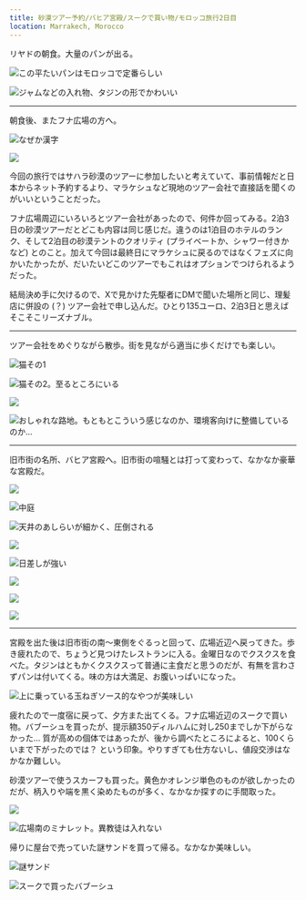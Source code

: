 ```yaml
---
title: 砂漠ツアー予約/バヒア宮殿/スークで買い物/モロッコ旅行2日目
location: Marrakech, Morocco
---
```


リヤドの朝食。大量のパンが出る。

![この平たいパンはモロッコで定番らしい](https://photos.old.apkas.net/medium/202403/20240301-164534.webp)

![ジャムなどの入れ物、タジンの形でかわいい](https://photos.old.apkas.net/medium/202403/20240301-165106.webp)

---

朝食後、またフナ広場の方へ。

![なぜか漢字](https://photos.old.apkas.net/medium/202403/20240301-182425.webp)

![](https://photos.old.apkas.net/medium/202403/20240301-183234.webp)

今回の旅行ではサハラ砂漠のツアーに参加したいと考えていて、事前情報だと日本からネット予約するより、マラケシュなど現地のツアー会社で直接話を聞くのがいいということだった。

フナ広場周辺にいろいろとツアー会社があったので、何件か回ってみる。2泊3日の砂漠ツアーだとどこも内容は同じ感じだ。違うのは1泊目のホテルのランク、そして2泊目の砂漠テントのクオリティ (プライベートか、シャワー付きかなど) とのこと。加えて今回は最終日にマラケシュに戻るのではなくフェズに向かいたかったが、だいたいどこのツアーでもこれはオプションでつけられるようだった。

結局決め手に欠けるので、Xで見かけた先駆者にDMで聞いた場所と同じ、理髪店に併設の (？) ツアー会社で申し込んだ。ひとり135ユーロ、2泊3日と思えばそこそこリーズナブル。

---

ツアー会社をめぐりながら散歩。街を見ながら適当に歩くだけでも楽しい。

![猫その1](https://photos.old.apkas.net/medium/202403/20240301-190310.webp)

![猫その2。至るところにいる](https://photos.old.apkas.net/medium/202403/20240301-190546.webp)

![](https://photos.old.apkas.net/medium/202403/20240301-191612.webp)

![おしゃれな路地。もともとこういう感じなのか、環境客向けに整備しているのか...](https://photos.old.apkas.net/medium/202403/20240301-191805.webp)

---

旧市街の名所、バヒア宮殿へ。旧市街の喧騒とは打って変わって、なかなか豪華な宮殿だ。

![](https://photos.old.apkas.net/medium/202403/20240301-200807.webp)

![中庭](https://photos.old.apkas.net/medium/202403/20240301-201122.webp)

![天井のあしらいが細かく、圧倒される](https://photos.old.apkas.net/medium/202403/20240301-201508.webp)

![](https://photos.old.apkas.net/medium/202403/20240301-202506.webp)

![日差しが強い](https://photos.old.apkas.net/medium/202403/20240301-202647.webp)

![](https://photos.old.apkas.net/medium/202403/20240301-203222.webp)

![](https://photos.old.apkas.net/medium/202403/20240301-204207.webp)

![](https://photos.old.apkas.net/medium/202403/20240301-204701.webp)

---

宮殿を出た後は旧市街の南〜東側をぐるっと回って、広場近辺へ戻ってきた。歩き疲れたので、ちょうど見つけたレストランに入る。金曜日なのでクスクスを食べた。タジンはともかくクスクスって普通に主食だと思うのだが、有無を言わさずパンは付いてくる。味の方は大満足、お腹いっぱいになった。

![上に乗っている玉ねぎソース的なやつが美味しい](https://photos.old.apkas.net/medium/202403/20240301-222020.webp)

疲れたので一度宿に戻って、夕方また出てくる。フナ広場近辺のスークで買い物。バブーシュを買ったが、提示額350ディルハムに対し250までしか下がらなかった... 質が高めの個体ではあったが、後から調べたところによると、100くらいまで下がったのでは？ という印象。やりすぎても仕方ないし、値段交渉はなかなか難しい。

砂漠ツアーで使うスカーフも買った。黄色かオレンジ単色のものが欲しかったのだが、柄入りや端を黒く染めたものが多く、なかなか探すのに手間取った。

![](https://photos.old.apkas.net/medium/202403/20240302-020902.webp)

![広場南のミナレット。異教徒は入れない](https://photos.old.apkas.net/medium/202403/20240302-021034.webp)

帰りに屋台で売っていた謎サンドを買って帰る。なかなか美味しい。

![謎サンド](https://photos.old.apkas.net/medium/202403/20240302-033120.webp)

![スークで買ったバブーシュ](https://photos.old.apkas.net/medium/202403/20240302-044809.webp)
